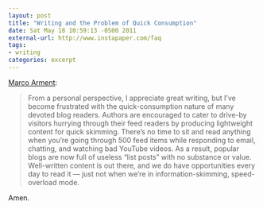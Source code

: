 ```yaml
---
layout: post
title: "Writing and the Problem of Quick Consumption"
date: Sat May 18 10:59:13 -0500 2011
external-url: http://www.instapaper.com/faq
tags:
- writing
categories: excerpt
---
```


[Marco Arment](http://www.instapaper.com/faq):

> From a personal perspective, I appreciate great writing, but I’ve become frustrated with the quick-consumption nature of many devoted blog readers. Authors are encouraged to cater to drive-by visitors hurrying through their feed readers by producing lightweight content for quick skimming. There’s no time to sit and read anything when you’re going through 500 feed items while responding to email, chatting, and watching bad YouTube videos. As a result, popular blogs are now full of useless “list posts” with no substance or value. Well-written content is out there, and we do have opportunities every day to read it — just not when we’re in information-skimming, speed-overload mode.

Amen.
